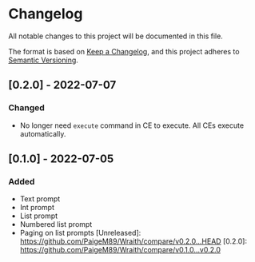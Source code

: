 # Changelog

All notable changes to this project will be documented in this file.

The format is based on [Keep a Changelog](https://keepachangelog.com/en/1.0.0/),
and this project adheres to [Semantic Versioning](https://semver.org/spec/v2.0.0.html).

## [0.2.0] - 2022-07-07

### Changed
- No longer need `execute` command in CE to execute. All CEs execute automatically.

## [0.1.0] - 2022-07-05

### Added
- Text prompt
- Int prompt
- List prompt
- Numbered list prompt
- Paging on list prompts
[Unreleased]: https://github.com/PaigeM89/Wraith/compare/v0.2.0...HEAD
[0.2.0]: https://github.com/PaigeM89/Wraith/compare/v0.1.0...v0.2.0
